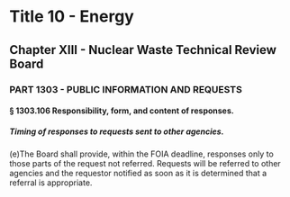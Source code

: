 
# Title 10 - Energy
## Chapter XIII - Nuclear Waste Technical Review Board
### PART 1303 - PUBLIC INFORMATION AND REQUESTS
#### § 1303.106 Responsibility, form, and content of responses.
##### Timing of responses to requests sent to other agencies.

(e)The Board shall provide, within the FOIA deadline, responses only to those parts of the request not referred. Requests will be referred to other agencies and the requestor notified as soon as it is determined that a referral is appropriate.
